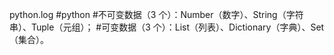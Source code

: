 python.log
#python
#不可变数据（3 个）：Number（数字）、String（字符串）、Tuple（元组）；
#可变数据（3 个）：List（列表）、Dictionary（字典）、Set（集合）。
